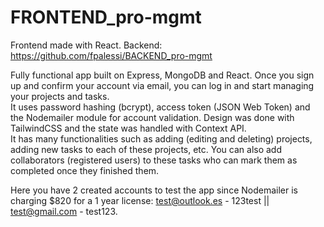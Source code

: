 # FRONTEND_pro-mgmt
Frontend made with React. Backend: https://github.com/fpalessi/BACKEND_pro-mgmt

Fully functional app built on Express, MongoDB and React. Once you sign up and confirm your account via email, you can log in and start managing your projects and tasks. <br> 
It uses password hashing (bcrypt), access token (JSON Web Token) and the Nodemailer module for account validation.
Design was done with TailwindCSS and the state was handled with Context API. <br> 
It has many functionalities such as adding (editing and deleting) projects, adding new tasks to each of these projects, etc. 
You can also add collaborators (registered users) to these tasks who can mark them as completed once they finished them.

Here you have 2 created accounts to test the app since Nodemailer is charging $820 for a 1 year license: test@outlook.es - 123test || test@gmail.com - test123.
